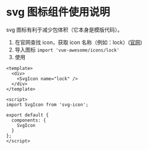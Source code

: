 # svg 图标组件使用说明

svg 图标有利于减少包体积（它本身是模版代码）。

1. 在官网查找 icon，获取 icon 名称（例如：lock）([官网](https://fontawesome.com/icons))
2. 导入图标 `import 'vue-awesome/icons/lock'`
3. 使用

```vue
<template>
  <div>
    <SvgIcon name="lock" />
  </div>
</template>

<script>
import SvgIcon from 'svg-icon';

export default {
  components: {
    SvgIcon
  }
};
</script>
```
